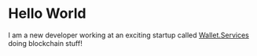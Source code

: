 # Hello World
I am a new developer working at an exciting startup called [Wallet.Services](https://wallet.services) doing blockchain stuff!
